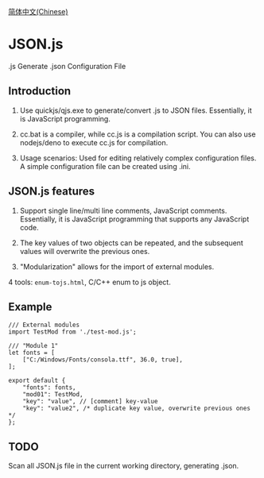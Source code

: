 
[简体中文(Chinese)](README-zh.md)

# JSON.js

.js Generate .json Configuration File

## Introduction

1. Use quickjs/qjs.exe to generate/convert .js to JSON files.
	Essentially, it is JavaScript programming.

2. cc.bat is a compiler, while cc.js is a compilation script.
	You can also use nodejs/deno to execute cc.js for compilation.

3. Usage scenarios:
	Used for editing relatively complex configuration files.
	A simple configuration file can be created using .ini.

## JSON.js features

1. Support single line/multi line comments, JavaScript comments.
	Essentially, it is JavaScript programming that supports any JavaScript code.

2. The key values of two objects can be repeated, and the subsequent values will overwrite the previous ones.

3. "Modularization" allows for the import of external modules.

4 tools: `enum-tojs.html`, C/C++ enum to js object.

## Example

```
/// External modules
import TestMod from './test-mod.js';

/// "Module 1"
let fonts = [
	["C:/Windows/Fonts/consola.ttf", 36.0, true],
];

export default {
	"fonts": fonts,
	"mod01": TestMod,
	"key": "value", // [comment] key-value
	"key": "value2", /* duplicate key value, overwrite previous ones */
};

```

## TODO

Scan all JSON.js file in the current working directory, generating .json.
